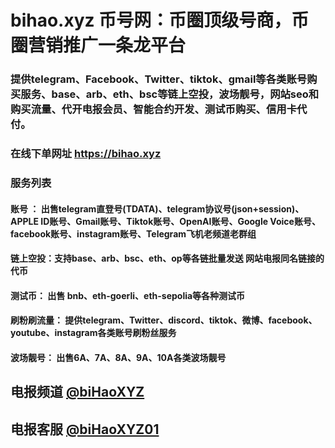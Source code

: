 # bihao.xyz 币号网：币圈顶级号商，币圈营销推广一条龙平台

### 提供telegram、Facebook、Twitter、tiktok、gmail等各类账号购买服务、base、arb、eth、bsc等链上空投，波场靓号，网站seo和购买流量、代开电报会员、智能合约开发、测试币购买、信用卡代付。

### 在线下单网址 https://bihao.xyz

### 服务列表

#### 账号 ： 出售telegram直登号(TDATA)、telegram协议号(json+session)、APPLE ID账号、Gmail账号、Tiktok账号、OpenAI账号、Google Voice账号、facebook账号、instagram账号、Telegram飞机老频道老群组

#### 链上空投：支持base、arb、bsc、eth、op等各链批量发送 网站电报同名链接的 代币

#### 测试币： 出售 bnb、eth-goerli、eth-sepolia等各种测试币

#### 刷粉刷流量： 提供telegram、Twitter、discord、tiktok、微博、facebook、youtube、instagram各类账号刷粉丝服务

#### 波场靓号： 出售6A、7A、8A、9A、10A各类波场靓号

## 电报频道 [@biHaoXYZ](https://t.me/biHaoXYZ)    

## 电报客服 [@biHaoXYZ01](https://t.me/biHaoXYZ01)   
